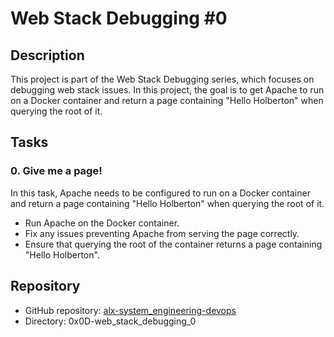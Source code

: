 # Web Stack Debugging #0

## Description

This project is part of the Web Stack Debugging series, which focuses on debugging web stack issues. In this project, the goal is to get Apache to run on a Docker container and return a page containing "Hello Holberton" when querying the root of it.

## Tasks

### 0. Give me a page!

In this task, Apache needs to be configured to run on a Docker container and return a page containing "Hello Holberton" when querying the root of it.

- Run Apache on the Docker container.
- Fix any issues preventing Apache from serving the page correctly.
- Ensure that querying the root of the container returns a page containing "Hello Holberton".

## Repository

- GitHub repository: [alx-system_engineering-devops](https://github.com/username/alx-system_engineering-devops)
- Directory: 0x0D-web_stack_debugging_0

